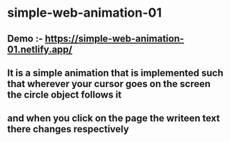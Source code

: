 # simple-web-animation-01

## Demo :- https://simple-web-animation-01.netlify.app/

## It is a simple animation that is implemented such that  wherever your cursor goes on the screen the circle object follows it
## and when you click on the page the writeen text there changes respectively
